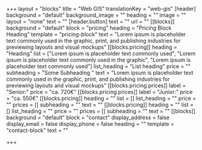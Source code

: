+++
layout = "blocks"
title = "Web GIS"
translationKey = "web-gis"
[header]
background = "default"
background_image = ""
heading = ""
image = ""
layout = "none"
text = ""
[header.button]
text = ""
url = ""
[[blocks]]
background = "default"
block = "pricing"
heading = "Pricing Block Heading"
template = "pricing-block"
text = "Lorem ipsum is placeholder text commonly used in the graphic, print, and publishing industries for previewing layouts and visual mockups"
[[blocks.pricing]]
heading = "Heading"
list = ["Lorem ipsum is placeholder text commonly used", "Lorem ipsum is placeholder text commonly used  in the graphic", "Lorem ipsum is placeholder text commonly used"]
list_heading = "List heading"
price = ""
subheading = "Some Subheading "
text = "Lorem ipsum is placeholder text commonly used in the graphic, print, and publishing industries for previewing layouts and visual mockups"
[[blocks.pricing.prices]]
label = "Senior:"
price = "ca. 720€"
[[blocks.pricing.prices]]
label = "Junior:"
price = "ca. 550€"
[[blocks.pricing]]
heading = ""
list = []
list_heading = ""
price = ""
prices = []
subheading = ""
text = ""
[[blocks.pricing]]
heading = ""
list = []
list_heading = ""
price = ""
prices = []
subheading = ""
text = ""
[[blocks]]
background = "default"
block = "contact"
display_address = false
display_email = false
display_phone = false
heading = ""
template = "contact-block"
text = ""

+++
